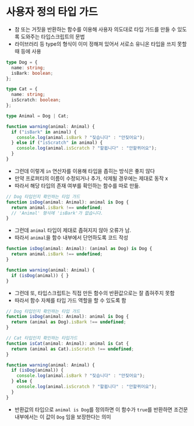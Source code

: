 # 사용자 정의 타입 가드
- 참 또는 거짓을 반환하는 함수를 이용해 사용자 의도대로 타입 가드를 만들 수 있도록 도와주는 타입스크립트의 문법
- 라이브러리 등 type의 형식이 이미 정해져 있어서 서로소 유니온 타입을 쓰지 못할 때 등에 사용
```ts
type Dog = {
  name: string;
  isBark: boolean;
};

type Cat = {
  name: string;
  isScratch: boolean;
};

type Animal = Dog | Cat;

function warning(animal: Animal) {
  if ("isBark" in animal) {
    console.log(animal.isBark ? "짖습니다" : "안짖어요");
  } else if ("isScratch" in animal) {
    console.log(animal.isScratch ? "할큅니다" : "안할퀴어요");
  }
}
```
- 그런데 이렇게 `in` 연산자를 이용해 타입을 좁히는 방식은 좋지 않다
- 만약 프로퍼티의 이름이 수정되거나 추가, 삭제될 경우에는 제대로 동작 x
- 따라서 해당 타입의 존재 여부를 확인하는 함수를 따로 만듦.

```ts
// Dog 타입인지 확인하는 타입 가드
function isDog(animal: Animal): animal is Dog {
  return animal.isBark !== undefined;
  // 'Animal' 형식에 'isBark'가 없습니다.
}
```
- 그런데 `animal` 타입이 제대로 좁혀지지 않아 오류가 남.
- 따라서 `animal`을 함수 내부에서 단언하도록 코드 작성
```ts
function isDog(animal: Animal): (animal as Dog) is Dog {
  return animal.isBark !== undefined;
}

function warning(animal: Animal) {
  if (isDog(animal)) { }
}
```
- 그런데 또, 타입스크립트는 직접 만든 함수의 반환값으로는 잘 좁혀주지 못함
- 따라서 함수 자체를 타입 가드 역할을 할 수 있도록 함
```ts
// Dog 타입인지 확인하는 타입 가드
function isDog(animal: Animal): animal is Dog {
  return (animal as Dog).isBark !== undefined;
}

// Cat 타입인지 확인하는 타입가드
function isCat(animal: Animal): animal is Cat {
  return (animal as Cat).isScratch !== undefined;
}

function warning(animal: Animal) {
  if (isDog(animal)) {
    console.log(animal.isBark ? "짖습니다" : "안짖어요");
  } else {
    console.log(animal.isScratch ? "할큅니다" : "안할퀴어요");
  }
}
```
- 반환값의 타입으로 `animal is Dog`를 정의하면 이 함수가 `true`를 반환하면 조건문 내부에서는 이 값이 `Dog` 임을 보장한다는 의미
